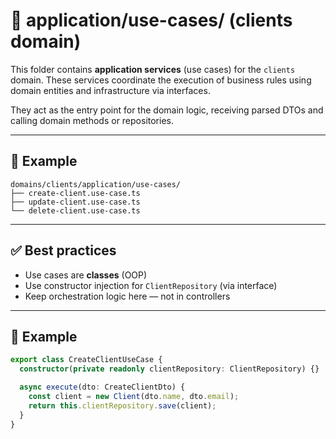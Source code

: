# 🎯 application/use-cases/ (clients domain)

This folder contains **application services** (use cases) for the `clients` domain.
These services coordinate the execution of business rules using domain entities and infrastructure via interfaces.

They act as the entry point for the domain logic, receiving parsed DTOs and calling domain methods or repositories.

---

## 📁 Example

```
domains/clients/application/use-cases/
├── create-client.use-case.ts
├── update-client.use-case.ts
└── delete-client.use-case.ts
```

---

## ✅ Best practices

- Use cases are **classes** (OOP)
- Use constructor injection for `ClientRepository` (via interface)
- Keep orchestration logic here — not in controllers

---

## 🧠 Example

```ts
export class CreateClientUseCase {
  constructor(private readonly clientRepository: ClientRepository) {}

  async execute(dto: CreateClientDto) {
    const client = new Client(dto.name, dto.email);
    return this.clientRepository.save(client);
  }
}
```